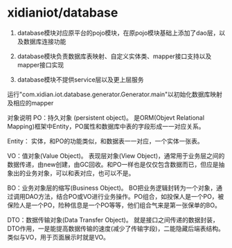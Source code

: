 # xidianiot/database

1. database模块对应原平台的pojo模块，在原pojo模块基础上添加了dao层，以及数据库连接功能

2. database模块负责数据库表映射、自定义实体类、mapper接口支持以及mapper接口实现

3. database模块不提供service层以及更上层服务

运行"com.xidian.iot.database.generator.Generator.main"以初始化数据库映射及相应的mapper

对象说明
PO：持久对象 (persistent object)。
是ORM(Objevt Relational Mapping)框架中Entity，PO属性和数据库中表的字段形成一一对应关系。

Entity：
实体，和PO的功能类似，和数据表一一对应，一个实体一张表。

VO：值对象(Value Object)。
表现层对象(View Object)，通常用于业务层之间的数据传递，由new创建，由GC回收。和PO一样也是仅仅包含数据而已，但应是抽象出的业务对象，可以和表对应，也可以不是。

BO：业务对象层的缩写(Business Object)。
BO把业务逻辑封转为一个对象，通过调用DAO方法，结合PO或VO进行业务操作。PO组合，如投保人是一个PO，被保险人是一个PO，险种信息是一个PO等等，他们组合气来是第一张保单的BO。

DTO：数据传输对象(Data Transfer Object)。
就是接口之间传递的数据封装，DTO作用，一是能提高数据传输的速度(减少了传输字段)，二能隐藏后端表结构。类似与VO，用于页面展示时就是VO。